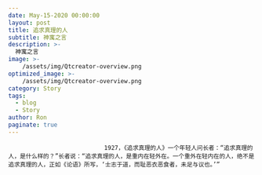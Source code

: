 ```yaml
---
date: May-15-2020 00:00:00
layout: post
title: 追求真理的人
subtitle: 神寓之言
description: >-
  神寓之言
image: >-
    /assets/img/Qtcreator-overview.png
optimized_image: >-
    /assets/img/Qtcreator-overview.png
category: Story
tags:
  - blog
  - Story
author: Ron
paginate: true
---
```


							　　1927，《追求真理的人》一个年轻人问长者：“追求真理的人，是什么样的？”长者说：“追求真理的人，是重内在轻外在。一个重外在轻内在的人，绝不是追求真理的人，正如《论语》所写，‘士志于道，而耻恶衣恶食者，未足与议也。’”
							
							
						